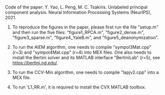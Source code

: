 Code of the paper: 
Y. Yao, L. Peng, M. C. Tsakiris. Unlabeled principal component analysis. Neural Information Processing Systems (NeurIPS), 2021. 

1. To reproduce the figures in the paper, please first run the file "setup.m" and then run the five files: "figure1_RPCA.m", "figure2_dense.m", "figure3_sparse.m", "figure4_YaleB.m", and "figure5_deanonymization". 

2. To run the AIEM algorithm, one needs to compile "sympol3Mat.cpp" (r=3) and "sympol4Mat.cpp" (r=4) into MEX files. One also needs to install the Bertini solver and its MATLAB interface "BertiniLab" (r=5), see https://bertini.nd.edu/. 

3. To run the CCV-Min algorithm, one needs to compile "lapjv2.cpp" into a MEX file. 

4. To run 'L1_RR.m', it is required to install the CVX MATLAB toolbox.